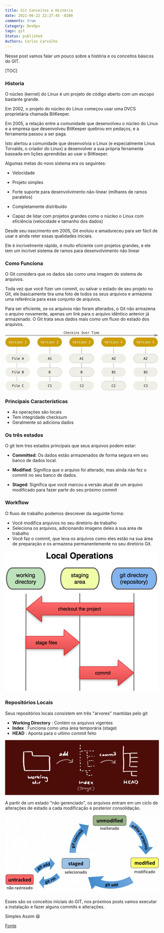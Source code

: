 ```yaml
---
title: Git Conceitos e História
date: 2021-06-22 22:27:45 -0200
comments: true
Category: DevOps
tags: git
Status: published
Authors: Carlos Carvalho
---
```


Nesse post vamos falar um pouco sobre a história e os conceitos básicos do GIT.

[TOC]
<!-- PELICAN_END_SUMMARY -->

### Historia


O núcleo (kernel) do Linux é um projeto de código aberto com um escopo bastante grande.

Em 2002, o projeto do núcleo do Linux começou usar uma DVCS proprietária chamada BitKeeper.

Em 2005, a relação entre a comunidade que desenvolveu o núcleo do Linux e a empresa que desenvolveu BitKeeper quebrou em pedaços, e a ferramenta passou a ser paga.

Isto alertou a comunidade que desenvolvia o Linux (e especialmente Linus Torvalds, o criador do Linux) a desenvolver a sua própria ferramenta baseada em lições aprendidas ao usar o BitKeeper.

Algumas metas do novo sistema era os seguintes:

- Velocidade

- Projeto simples

- Forte suporte para desenvolvimento não-linear (milhares de ramos paralelos)

- Completamente distribuído

- Capaz de lidar com projetos grandes como o núcleo o Linux com eficiência (velocidade e tamanho dos dados)

Desde seu nascimento em 2005, Git evoluiu e amadureceu para ser fácil de usar e ainda reter essas qualidades iniciais.

Ele é incrivelmente rápido, é muito eficiente com projetos grandes, e ele tem um incrível sistema de ramos para desenvolvimento não linear

### Como Funciona
O Git considera que os dados são como uma imagem do sistema de arquivos.

Toda vez que você fizer um commit, ou salvar o estado de seu projeto no Git, ele basicamente tira uma foto de todos os seus arquivos e armazena uma referência para esse conjunto de arquivos.

Para ser eficiente, se os arquivos não foram alterados, o Git não armazena o arquivo novamente, apenas um link para o arquivo idêntico anterior já armazenado.
O Git trata seus dados mais como um fluxo do estado dos arquivos.


![git-snapshot](../images/snapshots-git.png)

### Principais Características

- As operações são locais
- Tem integridade checksum
- Geralmente só adiciona dados

### Os três estados

O git tem tres estados principais que seus arquivos podem estar:

- **Committed**: Os dados estão armazenados de forma segura em seu banco de dados local.

- **Modified**: Significa que o arquivo foi alterado, mas ainda não fez o commit no seu banco de dados.

- **Staged**: Significa que você marcou a versão atual de um arquivo modificado para fazer parte do seu próximo commit


### Workflow

O fluxo de trabalho podemos descrever da seguinte forma:

- Você modifica arquivos no seu diretório de trabalho
- Seleciona os arquivos, adicionando imagens deles à sua area de trabalho
- Você faz o commit, que leva os arquivos como eles estão na sua área de preparação e os armazena permanentemente no seu diretório Git.


![Workflow GIT](../images/workflow-git.png)


### Repositórios Locais

Seus repositórios locais consistem em três "árvores" mantidas pelo git

- **Working Directory** : Contém os arquivos vigentes
- **Index** : Funciona como uma área temporária (stage)
- **HEAD** : Aponta para o ultimo commit feito

![Workflow GIT Directories](../images/workflow-git-dir.png)


A partir de um estado "não gerenciado", os arquivos entram em um ciclo de alterações de estado a cada modificação e posterior consolidação.

![Workflow GIT States](../images/states-git.png)


Esses são os conceitos iniciais do GIT, nos próximos posts vamos executar a instalação e fazer alguns commits e alterações.




Simples Assim 😆

[Fonte](http://git-scm.com/book/pt-br)

